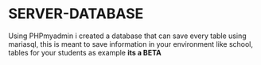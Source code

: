 # SERVER-DATABASE
Using PHPmyadmin i created a database that can save every table using mariasql, this is meant to save information in your environment like school, tables for your students as example
**its a BETA**
